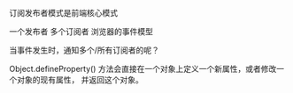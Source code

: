 订阅发布者模式是前端核心模式

一个发布者 多个订阅者
浏览器的事件模型

当事件发生时，通知多个/所有订阅者的呢？



Object.defineProperty() 方法会直接在一个对象上定义一个新属性，或者修改一个对象的现有属性， 并返回这个对象。